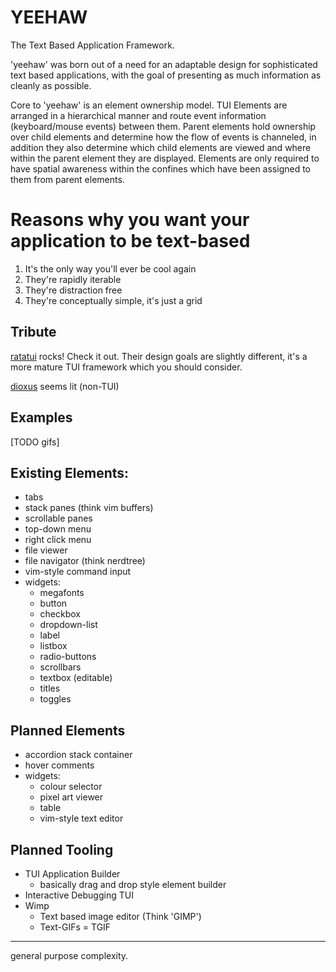# YEEHAW

The Text Based Application Framework. 

'yeehaw' was born out of a need for an adaptable design for sophisticated text
based applications, with the goal of presenting as much information as cleanly
as possible. 

Core to 'yeehaw' is an element ownership model. TUI Elements are arranged in a
hierarchical manner and route event information (keyboard/mouse events) between
them. Parent elements hold ownership over child elements and determine how the
flow of events is channeled, in addition they also determine which child
elements are viewed and where within the parent element they are displayed.
Elements are only required to have spatial awareness within the confines which
have been assigned to them from parent elements.  

# Reasons why you want your application to be text-based

1) It's the only way you'll ever be cool again
2) They're rapidly iterable
3) They're distraction free
4) They're conceptually simple, it's just a grid 

## Tribute

[ratatui](https://ratatui.rs/) rocks! Check it out. Their design goals are
slightly different, it's a more mature TUI framework which you should consider.

[dioxus](https://github.com/dioxuslabs/dioxus) seems lit (non-TUI)

## Examples

[TODO gifs]

## Existing Elements:
 - tabs 
 - stack panes (think vim buffers) 
 - scrollable panes
 - top-down menu
 - right click menu
 - file viewer
 - file navigator (think nerdtree)
 - vim-style command input
 - widgets:
   - megafonts
   - button
   - checkbox
   - dropdown-list
   - label
   - listbox
   - radio-buttons
   - scrollbars
   - textbox (editable) 
   - titles
   - toggles

## Planned Elements
 - accordion stack container
 - hover comments
 - widgets:
   - colour selector
   - pixel art viewer
   - table 
   - vim-style text editor

## Planned Tooling
 - TUI Application Builder 
   - basically drag and drop style element builder
 - Interactive Debugging TUI 
 - Wimp
   - Text based image editor (Think 'GIMP') 
   - Text-GIFs = TGIF

_________________________________________________

general purpose complexity.

